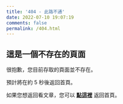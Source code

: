```yaml
---
title: '404 - 此路不通'
date: 2022-07-10 19:07:19
comments: false
permalink: /404.html
---
```


<!-- markdownlint-disable MD039 MD033 -->

## 這是一個不存在的頁面

很抱歉，您目前存取的頁面並不存在。

預計將在約 <span id="timeout">5</span> 秒後返回首頁。

如果您想返回看文章，您可以 **[點這裡](https://david0352721.github.io/)** 返回首頁。

<script>
let countTime = 5;

function count() {
  
  document.getElementById('timeout').textContent = countTime;
  countTime -= 1;
  if(countTime === 0){
    location.href = 'https://david0352721.github.io/'; // 記得改成自己網址 Url
  }
  setTimeout(() => {
    count();
  }, 1000);
}

count();
</script>
